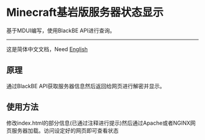 # Minecraft基岩版服务器状态显示
基于MDUI编写，使用BlackBE API进行查询。
***
这是简体中文文档，Need [English](https://github.com/Hacker-yfs/StatusDisplay/blob/main/README.md)

## 原理
通过BlackBE API获取服务器信息然后返回给网页进行解密并显示。

## 使用方法
修改index.html的部分信息(已通过注释进行提示)然后通过Apache或者NGINX网页服务器加载。访问设定好的网页即可查看状态
